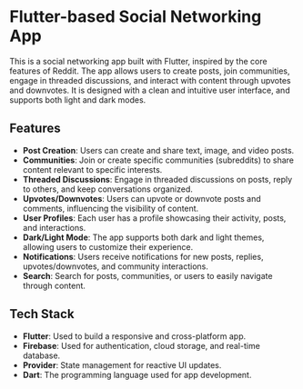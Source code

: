 # Flutter-based Social Networking App

This is a social networking app built with Flutter, inspired by the core features of Reddit. The app allows users to create posts, join communities, engage in threaded discussions, and interact with content through upvotes and downvotes. It is designed with a clean and intuitive user interface, and supports both light and dark modes.

## Features

- **Post Creation**: Users can create and share text, image, and video posts.
- **Communities**: Join or create specific communities (subreddits) to share content relevant to specific interests.
- **Threaded Discussions**: Engage in threaded discussions on posts, reply to others, and keep conversations organized.
- **Upvotes/Downvotes**: Users can upvote or downvote posts and comments, influencing the visibility of content.
- **User Profiles**: Each user has a profile showcasing their activity, posts, and interactions.
- **Dark/Light Mode**: The app supports both dark and light themes, allowing users to customize their experience.
- **Notifications**: Users receive notifications for new posts, replies, upvotes/downvotes, and community interactions.
- **Search**: Search for posts, communities, or users to easily navigate through content.

## Tech Stack

- **Flutter**: Used to build a responsive and cross-platform app.
- **Firebase**: Used for authentication, cloud storage, and real-time database.
- **Provider**: State management for reactive UI updates.
- **Dart**: The programming language used for app development.